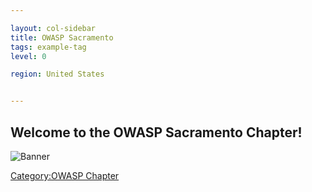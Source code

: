 ```yaml
---

layout: col-sidebar
title: OWASP Sacramento
tags: example-tag
level: 0

region: United States


---
```

## Welcome to the OWASP Sacramento Chapter\!

![Banner](OWASPSacramento-Banner.png "Banner")

[Category:OWASP Chapter](Category:OWASP_Chapter "wikilink")
